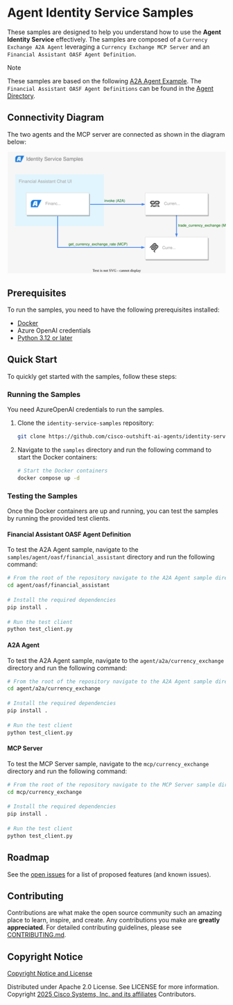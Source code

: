 # Agent Identity Service Samples

These samples are designed to help you understand how to use the **Agent Identity Service** effectively.
The samples are composed of a `Currency Exchange A2A Agent` leveraging a `Currency Exchange MCP Server` and an `Financial Assistant OASF Agent Definition`.

> [!NOTE]
> These samples are based on the following [A2A Agent Example](https://github.com/google-a2a/a2a-samples/tree/main/samples/python/agents/langgraph).
> The `Financial Assistant OASF Agent Definitions` can be found in the [Agent Directory](https://hub.agntcy.org/explore).

## Connectivity Diagram

The two agents and the MCP server are connected as shown in the diagram below:

![Connectivity Diagram](img/samples.svg)

## Prerequisites

To run the samples, you need to have the following prerequisites installed:

- [Docker](https://docs.docker.com/engine/install/)
- Azure OpenAI credentials
- [Python 3.12 or later](https://www.python.org/downloads/)

## Quick Start

To quickly get started with the samples, follow these steps:

### Running the Samples

You need AzureOpenAI credentials to run the samples.

1. Clone the `identity-service-samples` repository:

   ```bash
   git clone https://github.com/cisco-outshift-ai-agents/identity-service-samples.git
   ```

2. Navigate to the `samples` directory and run the following command to start the Docker containers:

   ```bash
   # Start the Docker containers
   docker compose up -d
   ```

### Testing the Samples

Once the Docker containers are up and running, you can test the samples by running the provided test clients.

#### Financial Assistant OASF Agent Definition

To test the A2A Agent sample, navigate to the `samples/agent/oasf/financial_assistant` directory and run the following command:

```bash
# From the root of the repository navigate to the A2A Agent sample directory
cd agent/oasf/financial_assistant

# Install the required dependencies
pip install .

# Run the test client
python test_client.py
```

#### A2A Agent

To test the A2A Agent sample, navigate to the `agent/a2a/currency_exchange` directory and run the following command:

```bash
# From the root of the repository navigate to the A2A Agent sample directory
cd agent/a2a/currency_exchange

# Install the required dependencies
pip install .

# Run the test client
python test_client.py
```

#### MCP Server

To test the MCP Server sample, navigate to the `mcp/currency_exchange` directory and run the following command:

```bash
# From the root of the repository navigate to the MCP Server sample directory
cd mcp/currency_exchange

# Install the required dependencies
pip install .

# Run the test client
python test_client.py
```

## Roadmap

See the [open issues](https://github.com/cisco-outshift-ai-agents/identity-service-samples/issues) for a list
of proposed features (and known issues).

## Contributing

Contributions are what make the open source community such an amazing place to
learn, inspire, and create. Any contributions you make are **greatly
appreciated**. For detailed contributing guidelines, please see
[CONTRIBUTING.md](CONTRIBUTING.md).

## Copyright Notice

[Copyright Notice and License](LICENSE)

Distributed under Apache 2.0 License. See LICENSE for more information.
Copyright [2025 Cisco Systems, Inc. and its affiliates](https://github.com/outshift-open) Contributors.
